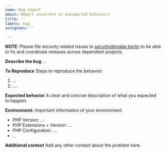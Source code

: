```yaml
---
name: Bug report
about: Report incorrect or unexpected behaviors
title: ''
labels: bug
assignees: ''

---
```


**NOTE**: Please file security related issues to security@mabe.berlin to be able to fix and coordinate releases across dependent projects.

**Describe the bug**
...

**To Reproduce**
Steps to reproduce the behavior:
1. ...
2. ....

**Expected behavior**
A clear and concise description of what you expected to happen.

**Environment:**
Important information of your environment.
 - PHP Version: ...
 - PHP Extensions + Version: ...
 - PHP Configuration: ...
 - ...

**Additional context**
Add any other context about the problem here.
